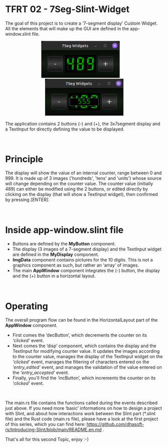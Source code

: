  # TFRT 02 - 7Seg-Slint-Widget

The goal of this project is to create a ‘7-segment display’ Custom Widget. All the elements that will make up the GUI are defined in the app-window.slint file.

<p align="center">
  <img width="250" src="/7SegWidget.png">
  &nbsp; &nbsp; &nbsp;
  <img width="250" src="/7SegEdition.png">
</p>

The application contains 2 buttons (-) and (+), the 3x7segment display and a TextInput for directly defining the value to be displayed.

<p>&nbsp;</p>

# Principle

The display will show the value of an internal counter, range between 0 and 999. It is made up of 3 images ('hundreds', 'tens' and 'units') whose source will change depending on the counter value. The counter value (initially 489) can either be modified using the 2 buttons, or edited directly by clicking on the display (that will show a TextInput widget), then confirmed by pressing _[ENTER]_.

<p>&nbsp;</p>

# Inside app-window.slint file

- Buttons are defined by the **MyButton** component.
- The display (3 images of a 7-segment display) and the TextInput widget are defined in the **MyDisplay** component.
- **ImgData** component contains pictures for the 10 digits. This is not a graphics component as such, but rather an ‘array’ of images.
- The main **AppWindow** component integrates the (-) button, the display and the (+) button in a horizontal layout.

<p>&nbsp;</p>

# Operating

The overall program flow can be found in the HorizontalLayout part of the **AppWindow** component.
- First comes the ‘decButton’, which decrements the counter on its _‘clicked’_ event.
- Next comes the ‘disp’ component, which contains the display and the TextInput for modifying counter value. It updates the images according to the counter value, manages the display of the TextInput widget on the _‘clicked’_ event, manages the filtering of characters entered on the _‘entry_edited’_ event, and manages the validation of the value entered on the _‘entry_accepted’_ event. 
- Finally, you'll find the ‘incButton’, which increments the counter on its _‘clicked’_ event.
<p>&nbsp;</p>

The main.rs file contains the functions called during the events described just above.
If you need more ‘basic’ informations on how to design a project with Slint, and about how interactions work between the Slint part (*.slint file) and the Rust code (main.rs file), please have a look at the first project of this series, which you can find here: https://github.com/dhasoft-rs/Introducing-Slint/blob/main/README.en.md .

That's all for this second Topic, enjoy :-)
